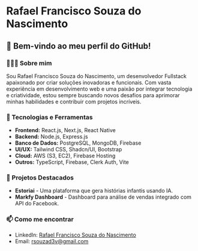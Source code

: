 # Rafael Francisco Souza do Nascimento

## 👋 Bem-vindo ao meu perfil do GitHub!

### 👨🏻‍💻 Sobre mim

Sou Rafael Francisco Souza do Nascimento, um desenvolvedor Fullstack apaixonado por criar soluções inovadoras e funcionais. Com vasta experiência em desenvolvimento web e uma paixão por integrar tecnologia e criatividade, estou sempre buscando novos desafios para aprimorar minhas habilidades e contribuir com projetos incríveis.

### 🚀 Tecnologias e Ferramentas

- **Frontend:** React.js, Next.js, React Native
- **Backend:** Node.js, Express.js
- **Banco de Dados:** PostgreSQL, MongoDB, Firebase
- **UI/UX:** Tailwind CSS, Shadcn/UI, Bootstrap
- **Cloud:** AWS (S3, EC2), Firebase Hosting
- **Outros:** TypeScript, Firebase, Clerk Auth, Vite

### 🌟 Projetos Destacados

- **Estoriai** - Uma plataforma que gera histórias infantis usando IA.
- **Markfy Dashboard** - Dashboard para análise de vendas integrado com API do Facebook.

### 📫 Como me encontrar

- LinkedIn: [Rafael Francisco Souza do Nascimento](https://www.linkedin.com/in/rafael-f-souza-022226255/)
- Email: rsouzad3v@gmail.com

